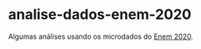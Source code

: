 # analise-dados-enem-2020
Algumas análises usando os microdados do [Enem 2020](https://www.gov.br/inep/pt-br/acesso-a-informacao/dados-abertos/microdados/enem).
